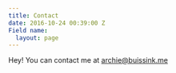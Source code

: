 ```yaml
---
title: Contact
date: 2016-10-24 00:39:00 Z
Field name:
  layout: page
---
```


Hey! You can contact me at [archie@buissink.me](mailto:archie@buissink.me)